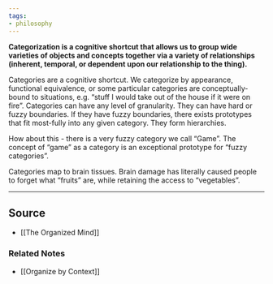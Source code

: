 ```yaml
---
tags:
- philosophy
---
```

**Categorization is a cognitive shortcut that allows us to group wide varieties of objects and concepts together via a variety of relationships (inherent, temporal, or dependent upon our relationship to the thing).**

Categories are a cognitive shortcut. We categorize by appearance, functional equivalence, or some particular categories are conceptually-bound to situations, e.g. “stuff I would take out of the house if it were on fire”. Categories can have any level of granularity. They can have hard or fuzzy boundaries. If they have fuzzy boundaries, there exists prototypes that fit most-fully into any given category. They form hierarchies.

How about this - there is a very fuzzy category we call “Game”. The concept of “game” as a category is an exceptional prototype for “fuzzy categories”. 

Categories map to brain tissues. Brain damage has literally caused people to forget what “fruits” are, while retaining the access to “vegetables”.

---

## Source
- [[The Organized Mind]]

### Related Notes
- [[Organize by Context]]